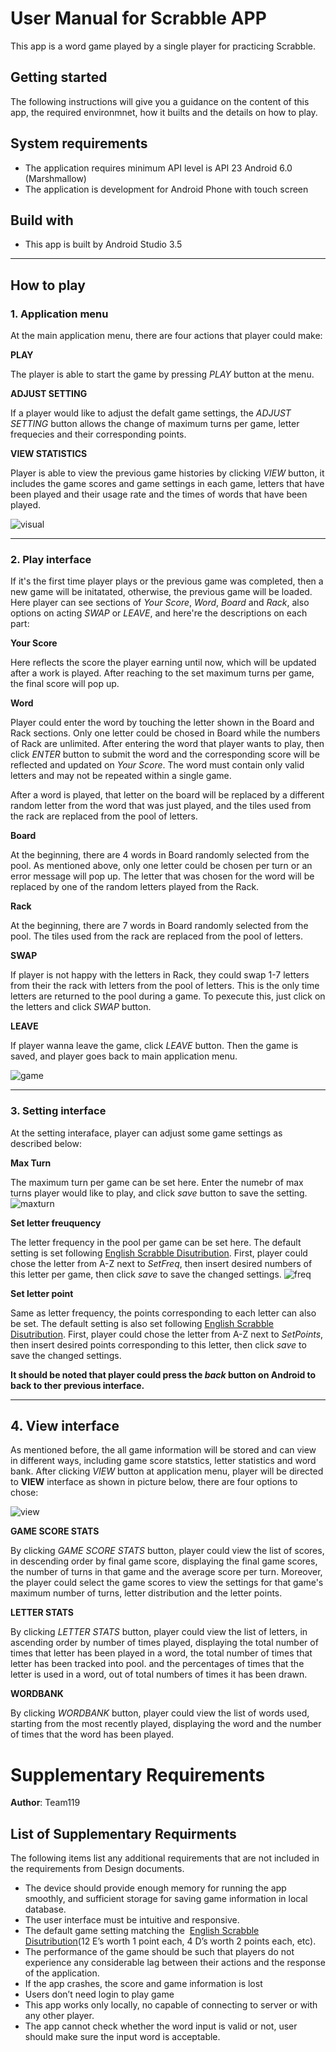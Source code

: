 # User Manual for Scrabble APP
This app is a word game played by a single player for practicing Scrabble.
## Getting started 
The following instructions will give you a guidance on the content of this app, the required environmnet, how it builts and the details on how to play.

## System requirements
- The application requires minimum API level is API 23 Android 6.0 (Marshmallow)
- The application is development for Android Phone with touch screen

## Build with
- This app is built by Android Studio 3.5

---
## How to play

### 1. Application menu
At the main application menu, there are four actions that player could make:

**PLAY**

The player is able to start the game by pressing *PLAY* button at the menu.

**ADJUST SETTING**

If a player would like to adjust the defalt game settings, the *ADJUST SETTING* button allows the change of maximum turns per game, letter frequecies and their corresponding points.

**VIEW STATISTICS**

Player is able to view the previous game histories by clicking *VIEW* button, it includes the game scores and game settings in each game, letters that have been played and their usage rate and the times of words that have been played.

![visual](https://github.com/hoseela41/Android_app/blob/main/img/Application.png?raw=true)

---
### 2. Play interface

If it's the first time player plays or the previous game was completed, then a new game will be initatated, otherwise, the previous game will be loaded. Here player can see sections of *Your Score*, *Word*, *Board* and *Rack*, also options on acting *SWAP* or *LEAVE*, and here're the descriptions on each part:

**Your Score**

Here reflects the score the player earning until now, which will be updated after a work is played. After reaching to the set maximum turns per game, the final score will pop up. 

**Word**

Player could enter the word by touching the letter shown in the Board and Rack sections. Only one letter could be chosed in Board while the numbers of Rack are unlimited. After entering the word that player wants to play, then click *ENTER* button to submit the word and the corresponding score will be reflected and updated on *Your Score*. The word must contain only valid letters and may not be repeated within a single game.    

After a word is played, that letter on the board will be replaced by a different random letter from the word that was just played, and the tiles used from the rack are replaced from the pool of letters.

**Board**

At the beginning, there are 4 words in Board randomly selected from the pool. As mentioned above, only one letter could be chosen per turn or an error message will pop up. The letter that was chosen for the word will be replaced by one of the random letters played from the Rack.

**Rack**

At the beginning, there are 7 words in Board randomly selected from the pool. The tiles used from the rack are replaced from the pool of letters. 

**SWAP**

If player is not happy with the letters in Rack, they could swap 1-7 letters from their the rack with letters from the pool of letters. This is the only time letters are returned to the pool during a game. To pexecute this, just click on the letters and click *SWAP* button.

**LEAVE**

If player wanna leave the game, click *LEAVE* button. Then the game is saved, and player goes back to main application menu.

![game](https://github.com/hoseela41/Android_app/blob/main/img/Game.png?raw=true)

---


### 3. Setting interface
At the setting interaface, player can adjust some game settings as described below:

**Max Turn**

The maximum turn per game can be set here. Enter the numebr of max turns player would like to play, and click *save* button to save the setting.
![maxturn](https://github.com/hoseela41/Android_app/blob/main/img/Setting1.png?raw=true)

**Set letter freuquency**

The letter frequency in the pool per game can be set here. The default setting is set following [English Scrabble Disutribution](https://en.wikipedia.org/wiki/Scrabble_letter_distributions). First, player could chose the letter from A-Z next to *SetFreq*, then insert desired numbers of this letter per game, then click *save* to save the changed settings.
![freq](https://github.com/hoseela41/Android_app/blob/main/img/Setting2.png?raw=true)

**Set letter point**

Same as letter frequency, the points corresponding to each letter can also be set. The default setting is also set following [English Scrabble Disutribution](https://en.wikipedia.org/wiki/Scrabble_letter_distributions). First, player could chose the letter from A-Z next to *SetPoints*, then insert desired points corresponding to this letter, then click *save* to save the changed settings.


**It should be noted that player could press the *back* button on Android to back to ther previous interface.**

---

## 4. View interface
As mentioned before, the all game information will be stored and can view in different ways, including game score statstics, letter statistics and word bank. After clicking *VIEW* button at application menu, player will be directed to **VIEW** interface as shown in picture below, there are four options to chose:

![view](https://github.com/hoseela41/Android_app/blob/main/img/View.png?raw=true)

**GAME SCORE STATS**

By clicking *GAME SCORE STATS* button, player could view the list of scores, in descending order by final game score, displaying the final game scores, the number of turns in that game and the average score per turn. Moreover, the player could select the game scores to view the settings for that game's maximum number of turns, letter distribution and the letter points.

**LETTER STATS**

By clicking *LETTER STATS* button, player could view the list of letters, in ascending order by number of times played, displaying the total number of times that letter has been played in a word, the total number of times that letter has been tracked into pool. and the percentages of times that the letter is used in a word, out of total numbers of times it has been drawn.

**WORDBANK**

By clicking *WORDBANK* button, player could view the list of words used, starting from the most recently played, displaying the word and the number of times that the word has been played.


# Supplementary Requirements

**Author**: Team119

## List of Supplementary Requirments

The following items list any additional requirements that are not included in the requirements from Design documents.  

* The device should provide enough memory for running the app smoothly, and sufficient storage for saving game information in local database.
* The user interface must be intuitive and responsive.
* The default game setting matching the ​ [English Scrabble Disutribution](https://en.wikipedia.org/wiki/Scrabble_letter_distributions)(12 E’s worth 1 point each, 4 D’s worth 2 points each, etc).
* The performance of the game should be such that players do not experience any
considerable lag between their actions and the response of the application.
* If the app crashes, the score and game information is lost
* Users don’t need login to play game
* This app works only locally, no capable of connecting to server or with any other player.
* The app cannot check whether the word input is valid or not, user should make sure the input word is acceptable.

